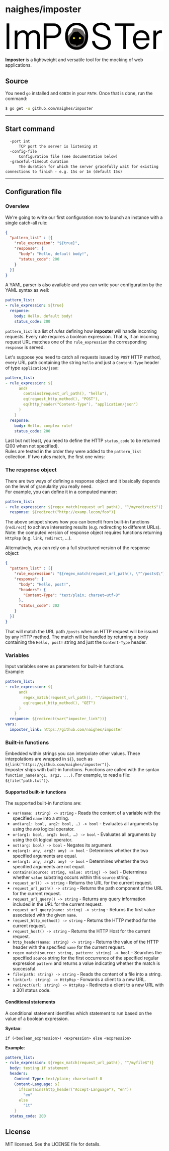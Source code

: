 # naighes/imposter

![Imposter Logo](https://raw.githubusercontent.com/naighes/imposter/master/readme_files/logo.png)

**Imposter** is a lightweight and versatile tool for the mocking of web applications.

## Source
You need `go` installed and `GOBIN` in your `PATH`. Once that is done, run the
command:
```sh
$ go get -u github.com/naighes/imposter
```

---

## Start command
```console
  -port int
      TCP port the server is listening at
  -config-file
      Configuration file (see documentation below)
  -graceful-timeout duration
      The duration for which the server gracefully wait for existing connections to finish - e.g. 15s or 1m (default 15s)
```

---

## Configuration file

### Overview

We're going to write our first configuration now to launch an instance with a single catch-all rule:

```json
{
  "pattern_list" : [{
    "rule_expression": "${true}",
    "response": {
      "body": "Hello, default body!",
      "status_code": 200
    }
  }]
}
```

A YAML parser is also available and you can write your configuration by the YAML syntax as well:

```yaml
pattern_list:
- rule_expression: ${true}
  response:
    body: Hello, default body!
    status_code: 200
```

`pattern_list` is a list of _rules_ defining how **imposter** will handle incoming requests. Every rule requires a boolean expression. That is, if an incoming request URL matches one of the `rule_expression` the corresponding `response` is served.  

Let's suppose you need to catch all requests issued by `POST` HTTP method, every URL path containing the string `hello` and just a `Content-Type` header of type `application/json`:

```yaml
pattern_list:
- rule_expression: ${
      and(
        contains(request_url_path(), "hello"),
        eq(request_http_method(), "POST"),
        eq(http_header("Content-Type"), "application/json")
      )
    }
  response:
    body: Hello, complex rule!
    status_code: 200
```

Last but not least, you need to define the HTTP `status_code` to be returned (200 when not specified).  
Rules are tested in the order they were added to the `pattern_list` collection. If two rules match, the first one wins:

### The response object

There are two ways of defining a response object and it basically depends on the level of granularity you really need.  
For example, you can define it in a computed manner:

```yaml
pattern_list:
- rule_expression: ${regex_match(request_url_path(), "^/myredirect$")}
  response: ${redirect("http://examp.lecom/foo")}
```

The above snippet shows how you can benefit from built-in functions (`redirect`) to achieve interesting results (e.g. redirecting to different URLs).  
Note: the computed version of response object requires functions returning `HttpRsp` (e.g. `link`, `redirect`, …).  

Alternatively, you can rely on a full structured version of the response object:

```json
{
  "pattern_list" : [{
    "rule_expression": "${regex_match(request_url_path(), \"^/posts$\")}",
    "response": {
      "body": "Hello, post!",
      "headers": {
        "Content-Type": "text/plain; charset=utf-8"
      },
      "status_code": 202
    }
  }]
}
```

That will match the URL path `/posts` when an HTTP request will be issued by any HTTP method. The match will be handled by returning a body containing the `Hello, post!` string and just the `Content-Type` header.

### Variables

Input variables serve as parameters for built-in functions.  
Example:  

```yaml
pattern_list:
- rule_expression: ${
      and(
        regex_match(request_url_path(), "^/imposter$"),
        eq(request_http_method(), "GET")
      )
    }
  response: ${redirect(var("imposter_link"))}
vars:
  imposter_link: https://github.com/naighes/imposter
```

### Built-in functions

Embedded within strings you can interpolate other values. These interpolations are wrapped in `${}`, such as `${link("https://github.com/naighes/imposter")}`.  
Imposter ships with built-in functions. Functions are called with the syntax `function_name(arg1, arg2, ...)`. For example, to read a file: `${file("path.txt")}`.

#### Supported built-in functions
The supported built-in functions are:  

 * `var(name: string) -> string` - Reads the content of a variable with the specified `name` into a string.
 * `and(arg1: bool, arg2: bool, …) -> bool` - Evaluates all arguments by using the `AND` logical operator.
 * `or(arg1: bool, arg2: bool, …) -> bool` - Evaluates all arguments by using the `OR` logical operator.
 * `not(arg: bool) -> bool` - Negates its argument.
 * `eq(arg1: any, arg2: any) -> bool` - Determines whether the two specified arguments are equal.
 * `ne(arg1: any, arg2: any) -> bool` - Determines whether the two specified arguments are not equal.
 * `contains(source: string, value: string) -> bool` - Determines whether `value` substring occurs within this `source` string.
 * `request_url() -> string` - Returns the URL for the current request.
 * `request_url_path() -> string` - Returns the path component of the URL for the current request.
 * `request_url_query() -> string` - Returns any query information included in the URL for the current request.
 * `request_url_query(name: string) -> string` - Returns the first value associated with the given `name`.
 * `request_http_method() -> string` - Returns the HTTP method for the current request.
 * `request_host() -> string` - Returns the HTTP Host for the current request.
 * `http_header(name: string) -> string` - Returns the value of the HTTP header with the specified `name` for the current request.
 * `regex_match(source: string, pattern: string) -> bool` - Searches the specified `source` string for the first occurrence of the specified regular expression `pattern` and returns a value indicating whether the match is successful.
 * `file(path: string) -> string` - Reads the content of a file into a string.
 * `link(url: string) -> HttpRsp` - Forwards a client to a new URL.
 * `redirect(url: string) -> HttpRsp` - Redirects a client to a new URL with a 301 status code.

#### Conditional statements
A conditional statement identifies which statement to run based on the value of a boolean expression.  

**Syntax**:  

```
if (<boolean_expression>) <expression> else <expression>
```

**Example**:  

```yaml
pattern_list:
- rule_expression: ${regex_match(request_url_path(), "^/myfile$")}
  body: testing if statement
  headers:
    Content-Type: text/plain; charset=utf-8
    Content-Language: ${
      if(contains(http_header("Accept-Language"), "en"))
        "en"
      else
        "it"
    }
  status_code: 200
```

## License

MIT licensed. See the LICENSE file for details.
